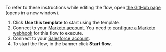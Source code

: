 To refer to these instructions while editing the flow, open [the GitHub page](https://github.com/ot4i/app-connect-templates/blob/main/resources/markdown/Sync%20Marketo%20new%20leads%20with%20Salesforce%20Leads_instructions.md) (opens in a new window).

1. Click **Use this template** to start using the template.
1. Connect to your [Marketo account](https://ibm.biz/aasmarketo). You need to [configure a Marketo webhook](https://www.ibm.com/docs/en/app-connect/saas?topic=marketo-how-configure-activate-webhook-use-app-connect) for this flow to execute.
1. Connect to your [Salesforce account](https://ibm.biz/aassalesforce).
1. To start the flow, in the banner click **Start flow**.
